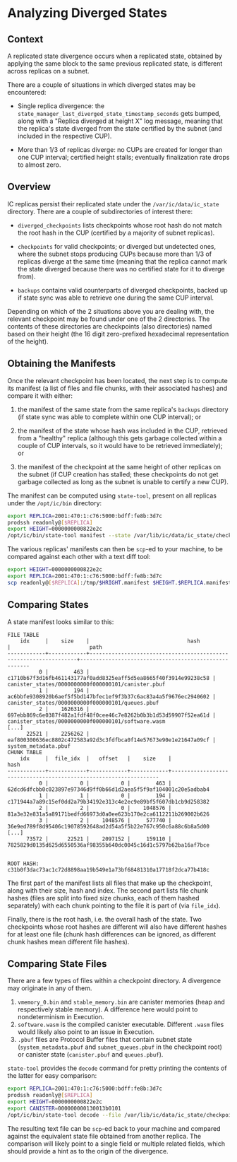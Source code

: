 # Analyzing Diverged States

## Context

A replicated state divergence occurs when a replicated state, obtained by
applying the same block to the same previous replicated state, is different
across replicas on a subnet.

There are a couple of situations in which diverged states may be encountered:

 * Single replica divergence: the
   `state_manager_last_diverged_state_timestamp_seconds` gets bumped, along
   with a "Replica diverged at height X" log message, meaning that the replica's
   state diverged from the state certified by the subnet (and included in the
   respective CUP).

 * More than 1/3 of replicas diverge: no CUPs are created for longer than one
   CUP interval; certified height stalls; eventually finalization rate drops to
   almost zero.

## Overview

IC replicas persist their replicated state under the `/var/ic/data/ic_state`
directory. There are a couple of subdirectories of interest there:

 * `diverged_checkpoints` lists checkpoints whose root hash do not match the
   root hash in the CUP (certified by a majority of subnet replicas).

 * `checkpoints` for valid checkpoints; or diverged but undetected ones, where
   the subnet stops producing CUPs because more than 1/3 of replicas diverge
   at the same time (meaning that the replica cannot mark the state diverged
   because there was no certified state for it to diverge from).

 * `backups` contains valid counterparts of diverged checkpoints, backed up
   if state sync was able to retrieve one during the same CUP interval.

Depending on which of the 2 situations above you are dealing with, the relevant
checkpoint may be found under one of the 2 directories. The contents of these
directories are checkpoints (also directories) named based on their height (the
16 digit zero-prefixed hexadecimal representation of the height).

## Obtaining the Manifests

Once the relevant checkpoint has been located, the next step is to compute its
manifest (a list of files and file chunks, with their associated hashes) and
compare it with either:

 1. the manifest of the same state from the same replica's `backups` directory
    (if state sync was able to complete within one CUP interval); or

 2. the manifest of the state whose hash was included in the CUP, retrieved
    from a "healthy" replica (although this gets garbage collected within a
    couple of CUP intervals, so it would have to be retrieved immediately); or

 3. the manifest of the checkpoint at the same height of other replicas on the
    subnet (if CUP creation has stalled; these checkpoints do not get garbage
    collected as long as the subnet is unable to certify a new CUP).

The manifest can be computed using `state-tool`, present on all replicas under
the `/opt/ic/bin` directory:

```bash
export REPLICA=2001:470:1:c76:5000:bdff:fe8b:3d7c
prodssh readonly@[$REPLICA]
export HEIGHT=0000000000822e2c
/opt/ic/bin/state-tool manifest --state /var/lib/ic/data/ic_state/checkpoints/$HEIGHT > /tmp/$HEIGHT.manifest
```

The various replicas' manifests can then be `scp`-ed to your machine, to be
compared against each other with a text diff tool:

```bash
export HEIGHT=0000000000822e2c
export REPLICA=2001:470:1:c76:5000:bdff:fe8b:3d7c
scp readonly@[$REPLICA]:/tmp/$HRIGHT.manifest $HEIGHT.$REPLICA.manifest
```

## Comparing States

A state manifest looks similar to this:

```
FILE TABLE
    idx     |    size    |                               hash                               |                         path
------------+------------+------------------------------------------------------------------+------------------------------------------------------
          0 |        463 | c1710b67f3d16fb461143177af0add8325eaff5d5ea8665f40f3914e99238c58 | canister_states/0000000000f000000101/canister.pbuf
          1 |        194 | ac6bbfe9308920b6aef5f5bd147bfec1ef9f3b37c6ac83a4a5f9676ec2940602 | canister_states/0000000000f000000101/queues.pbuf
          2 |    1626316 | 697ebb869c6e0387f482a1fdf48f0cee46c7e8262b0b3b1d53d59907f52ea61d | canister_states/0000000000f000000101/software.wasm
[...]
      22521 |    2256262 | eaf800300636ec8802c472583a92d3c3fdfbca0f14e57673e90e1e21647a09cf | system_metadata.pbuf
CHUNK TABLE
    idx     |  file_idx  |   offset   |    size    |                               hash
------------+------------+------------+------------+------------------------------------------------------------------
          0 |          0 |          0 |        463 | 62dcd6dfcbb0c023897e97346d9ff0b66d1d2aea5f5f9af104001c20e5adbab4
          1 |          1 |          0 |        194 | c171944a7a89c15ef0dd2a79b34192e313c4e2ec9e89bf5f607db1cb9d258382
          2 |          2 |          0 |    1048576 | 81a3e32e831a5a89171bedfd66973d0a0ee623b170e2ca6112211b269002b626
          3 |          2 |    1048576 |     577740 | 36e9ed789f8d95406c19078592648ad2d54a5f5b22e767c950c6a88c6b8a5d00
[...]
      73572 |      22521 |    2097152 |     159110 | 7825829d0135d625d6550536af98355b640dc0045c16d1c5797b62ba16af7bce


ROOT HASH: c31b0f3dac73ac1c72d8898aa19b549e1a73bf68481310a17718f2dca77b418c
```

The first part of the manifest lists all files that make up the checkpoint,
along with their size, hash and index. The second part lists file chunk hashes
(files are split into fixed size chunks, each of them hashed separately) with
each chunk pointing to the file it is part of (via `file_idx`).

Finally, there is the root hash, i.e. the overall hash of the state. Two
checkpoints whose root hashes are different will also have different hashes for
at least one file (chunk hash differences can be ignored, as different chunk
hashes mean different file hashes).

## Comparing State Files

There are a few types of files within a checkpoint directory. A divergence may
originate in any of them.

 1. `vmemory_0.bin` and `stable_memory.bin` are canister memories (heap and
    respectively stable memory). A difference here would point to nondeterminism
    in Execution.
 2. `software.wasm` is the compiled canister executable. Different `.wasm` files
    would likely also point to an issue in Execution.
 3. `.pbuf` files are Protocol Buffer files that contain subnet state
    (`system_metadata.pbuf` and `subnet_queues.pbuf` in the checkpoint root) or
    canister state (`canister.pbuf` and `queues.pbuf`).

`state-tool` provides the `decode` command for pretty printing the contents of
the latter for easy comparison:

```bash
export REPLICA=2001:470:1:c76:5000:bdff:fe8b:3d7c
prodssh readonly@[$REPLICA]
export HEIGHT=0000000000822e2c
export CANISTER=000000000130013b0101
/opt/ic/bin/state-tool decode --file /var/lib/ic/data/ic_state/checkpoints/$HEIGHT/canister_states/$CANISTER/canister.pbuf > /tmp/$HEIGHT.$CANISTER.canister
```

The resulting text file can be `scp`-ed back to your machine and compared
against the equivalent state file obtained from another replica. The comparison
will likely point to a single field or multiple related fields, which should
provide a hint as to the origin of the divergence.
